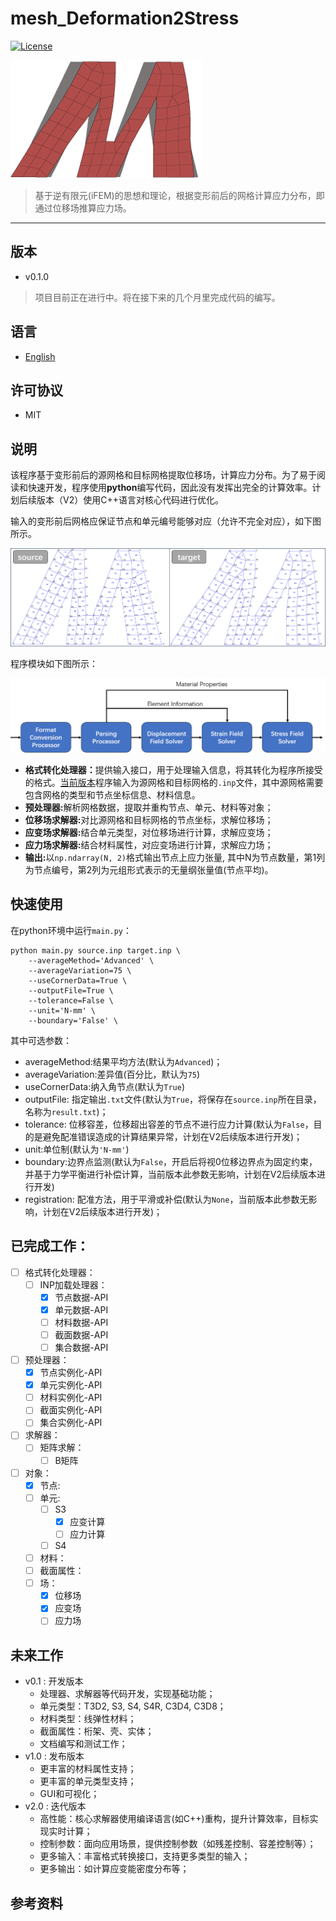 # mesh_Deformation2Stress
[![License](https://img.shields.io/badge/License-MIT-brightgreen.svg)](https://opensource.org/licenses/MIT)

![Icon](../src/icon.png)
>  基于逆有限元(iFEM)的思想和理论，根据变形前后的网格计算应力分布，即通过位移场推算应力场。

---

## 版本
- v0.1.0
> 项目目前正在进行中。将在接下来的几个月里完成代码的编写。

## 语言
- [English]

## 许可协议
- MIT

## 说明
该程序基于变形前后的源网格和目标网格提取位移场，计算应力分布。为了易于阅读和快速开发，程序使用<b>python</b>编写代码，因此没有发挥出完全的计算效率。计划后续版本（V2）使用C++语言对核心代码进行优化。

输入的变形前后网格应保证节点和单元编号能够对应（允许不完全对应），如下图所示。

![源网格和目标网格](../src/mesh.png)

程序模块如下图所示：

![流程图](../src/process.png)

- <b>格式转化处理器：</b>提供输入接口，用于处理输入信息，将其转化为程序所接受的格式。[当前版本](#版本)程序输入为源网格和目标网格的`.inp`文件，其中源网格需要包含网格的类型和节点坐标信息、材料信息。
- <b>预处理器:</b>解析网格数据，提取并重构节点、单元、材料等对象；
- <b>位移场求解器:</b>对比源网格和目标网格的节点坐标，求解位移场；
- <b>应变场求解器:</b>结合单元类型，对位移场进行计算，求解应变场；
- <b>应力场求解器:</b>结合材料属性，对应变场进行计算，求解应力场；
- <b>输出:</b>以`np.ndarray(N, 2)`格式输出节点上应力张量, 其中N为节点数量，第1列为节点编号，第2列为元组形式表示的无量纲张量值(节点平均)。

## 快速使用

在python环境中运行`main.py`：

```
python main.py source.inp target.inp \
    --averageMethod='Advanced' \
    --averageVariation=75 \
    --useCornerData=True \
    --outputFile=True \
    --tolerance=False \
    --unit='N-mm' \
    --boundary='False' \
```
其中可选参数：
- averageMethod:结果平均方法(默认为`Advanced`)；
- averageVariation:差异值(百分比，默认为`75`)
- useCornerData:纳入角节点(默认为`True`)
- outputFile: 指定输出`.txt`文件(默认为`True`，将保存在`source.inp`所在目录，名称为`result.txt`)；
- tolerance: 位移容差，位移超出容差的节点不进行应力计算(默认为`False`，目的是避免配准错误造成的计算结果异常，计划在V2后续版本进行开发)；
- unit:单位制(默认为`'N-mm'`)
- boundary:边界点监测(默认为`False`，开启后将视0位移边界点为固定约束，并基于力学平衡进行补偿计算，当前版本此参数无影响，计划在V2后续版本进行开发)
- registration: 配准方法，用于平滑或补偿(默认为`None`，当前版本此参数无影响，计划在V2后续版本进行开发)；

## 已完成工作：
- [ ] 格式转化处理器：
    - [ ] INP加载处理器：
        - [x] 节点数据-API
        - [x] 单元数据-API
        - [ ] 材料数据-API
        - [ ] 截面数据-API
        - [ ] 集合数据-API
- [ ] 预处理器：
    - [x] 节点实例化-API
    - [x] 单元实例化-API
    - [ ] 材料实例化-API
    - [ ] 截面实例化-API
    - [ ] 集合实例化-API
- [ ] 求解器：
    - [ ] 矩阵求解：
        - [ ] B矩阵
- [ ] 对象：
    - [x] 节点:
    - [ ] 单元:
        - [ ] S3
            - [x] 应变计算
            - [ ] 应力计算
        - [ ] S4
    - [ ] 材料：
    - [ ] 截面属性：
    - [ ] 场：
        - [x] 位移场
        - [x] 应变场
        - [ ] 应力场

## 未来工作
- v0.1 : 开发版本
    - 处理器、求解器等代码开发，实现基础功能；
    - 单元类型：T3D2, S3, S4, S4R, C3D4, C3D8；
    - 材料类型：线弹性材料；
    - 截面属性：桁架、壳、实体；
    - 文档编写和测试工作；
- v1.0 : 发布版本
    - 更丰富的材料属性支持；
    - 更丰富的单元类型支持；
    - GUI和可视化；
- v2.0 : 迭代版本
    - 高性能：核心求解器使用编译语言(如C++)重构，提升计算效率，目标实现实时计算；
    - 控制参数：面向应用场景，提供控制参数（如残差控制、容差控制等）；
    - 更多输入：丰富格式转换接口，支持更多类型的输入；
    - 更多输出：如计算应变能密度分布等；

## 参考资料

[English]: ../README.md